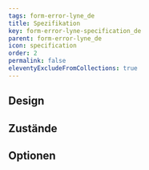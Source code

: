```yaml
---
tags: form-error-lyne_de
title: Spezifikation
key: form-error-lyne-specification_de
parent: form-error-lyne_de
icon: specification
order: 2
permalink: false
eleventyExcludeFromCollections: true
---
```


## Design 

## Zustände

## Optionen



